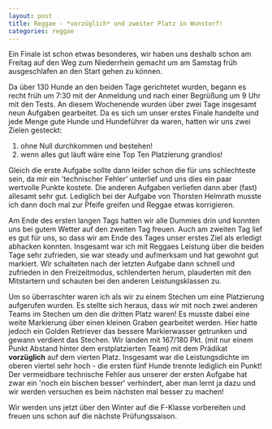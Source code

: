 ```yaml
---
layout: post
title: Reggae - *vorzüglich* und zweiter Platz in Wunstorf!
categories: reggae
---
```


Ein Finale ist schon etwas besonderes, wir haben uns deshalb schon am Freitag auf den Weg zum Niederrhein gemacht um am Samstag früh ausgeschlafen an den Start gehen zu können.

Da über 130 Hunde an den beiden Tage gerichtetet wurden, begann es recht früh um 7:30 mit der Anmeldung und nach einer Begrüßung um 9 Uhr mit den Tests.
An diesem Wochenende wurden über zwei Tage insgesamt neun Aufgaben gearbeitet. Da es sich um unser erstes Finale handelte und jede Menge gute Hunde und Hundeführer da waren, hatten wir uns zwei Zielen gesteckt:

1. ohne Null durchkommen und bestehen!
2. wenn alles gut läuft wäre eine Top Ten Platzierung grandios!

Gleich die erste Aufgabe sollte dann leider schon die für uns schlechteste sein, da mir ein 'technischer Fehler' unterlief und uns dies ein paar wertvolle Punkte kostete. Die anderen Aufgaben verliefen dann aber (fast) allesamt sehr gut. Lediglich bei der Aufgabe von Thorsten Helmrath musste ich dann doch mal zur Pfeife greifen und Reggae etwas korrigieren.

Am Ende des ersten langen Tags hatten wir alle Dummies drin und konnten uns bei gutem Wetter auf den zweiten Tag freuen. Auch am zweiten Tag lief es gut für uns, so dass wir am Ende des Tages unser erstes Ziel als erledigt abhacken konnten. Insgesamt war ich mit Reggaes Leistung über die beiden Tage sehr zufrieden, sie war steady und aufmerksam und hat gewohnt gut markiert. Wir schalteten nach der letzten Aufgabe dann schnell und zufrieden in den Freizeitmodus, schlenderten herum, plauderten mit den Mitstartern und schauten bei den anderen Leistungsklassen zu.

Um so überraschter waren ich als wir zu einem Stechen um eine Platzierung aufgerufen wurden. Es stellte sich heraus, dass wir mit noch zwei anderen Teams im Stechen um den die dritten Platz waren! Es musste dabei eine weite Markierung über einen kleinen Graben gearbeitet werden. Hier hatte jedoch ein Golden Retriever das bessere Markierwasser getrunken und gewann verdient das Stechen. Wir landen mit 167/180 Pkt. (mit nur einem Punkt Abstand hinter dem erstplatzierten Team) mit dem Prädikat **vorzüglich** auf dem vierten Platz.
Insgesamt war die Leistungsdichte im oberen viertel sehr hoch - die ersten fünf Hunde trennte lediglich ein Punkt! Der vermeidbare technische Fehler aus unserer der ersten Aufgabe hat zwar ein 'noch ein bischen besser' verhindert, aber man lernt ja dazu und wir werden versuchen es beim nächsten mal besser zu machen!

Wir werden uns jetzt über den Winter auf die F-Klasse vorbereiten und freuen uns schon auf die nächste Prüfungssaison.
